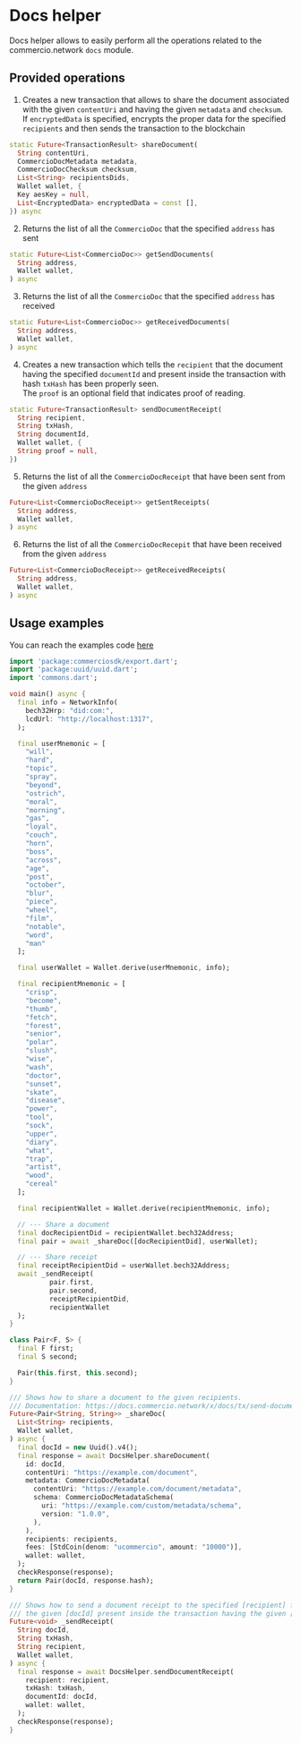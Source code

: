 # Docs helper
Docs helper allows to easily perform all the operations related to the commercio.network `docs` module.

## Provided operations

1. Creates a new transaction that allows to share the document associated with the given `contentUri` and having the given
`metadata` and `checksum`.  
If `encryptedData` is specified, encrypts the proper data for the specified `recipients` and then 
sends the transaction to the blockchain
```dart
static Future<TransactionResult> shareDocument(
  String contentUri,
  CommercioDocMetadata metadata,
  CommercioDocChecksum checksum,
  List<String> recipientsDids,
  Wallet wallet, {
  Key aesKey = null,
  List<EncryptedData> encryptedData = const [],
}) async
```

2. Returns the list of all the `CommercioDoc` that the specified `address` has sent
```dart
static Future<List<CommercioDoc>> getSendDocuments(
  String address,
  Wallet wallet,
) async
```
3. Returns the list of all the `CommercioDoc` that the specified `address` has received
```dart
static Future<List<CommercioDoc>> getReceivedDocuments(
  String address,
  Wallet wallet,
) async
```
4. Creates a new transaction which tells the `recipient` that the document having the specified `documentId` and present
inside the transaction with hash `txHash` has been properly seen.  
The `proof` is an optional field that indicates proof of reading.
```dart
static Future<TransactionResult> sendDocumentReceipt(
  String recipient,
  String txHash,
  String documentId,
  Wallet wallet, {
  String proof = null,
}) 
```
5. Returns the list of all the `CommercioDocReceipt` that have been sent from the given `address`
```dart
Future<List<CommercioDocReceipt>> getSentReceipts(
  String address,
  Wallet wallet,
) async 
```
6. Returns the list of all the `CommercioDocRecepit` that have been received from the given `address`
```dart
Future<List<CommercioDocReceipt>> getReceivedReceipts(
  String address,
  Wallet wallet,
) async 
```
## Usage examples
You can reach the examples code [here](https://github.com/commercionetwork/sdk.dart/tree/docs/example)

```dart
import 'package:commerciosdk/export.dart';
import 'package:uuid/uuid.dart';
import 'commons.dart';

void main() async {
  final info = NetworkInfo(
    bech32Hrp: "did:com:",
    lcdUrl: "http://localhost:1317",
  );

  final userMnemonic = [
    "will",
    "hard",
    "topic",
    "spray",
    "beyond",
    "ostrich",
    "moral",
    "morning",
    "gas",
    "loyal",
    "couch",
    "horn",
    "boss",
    "across",
    "age",
    "post",
    "october",
    "blur",
    "piece",
    "wheel",
    "film",
    "notable",
    "word",
    "man"
  ];

  final userWallet = Wallet.derive(userMnemonic, info);

  final recipientMnemonic = [
    "crisp",
    "become",
    "thumb",
    "fetch",
    "forest",
    "senior",
    "polar",
    "slush",
    "wise",
    "wash",
    "doctor",
    "sunset",
    "skate",
    "disease",
    "power",
    "tool",
    "sock",
    "upper",
    "diary",
    "what",
    "trap",
    "artist",
    "wood",
    "cereal"
  ];

  final recipientWallet = Wallet.derive(recipientMnemonic, info);

  // --- Share a document
  final docRecipientDid = recipientWallet.bech32Address;
  final pair = await _shareDoc([docRecipientDid], userWallet);

  // --- Share receipt
  final receiptRecipientDid = userWallet.bech32Address;
  await _sendReceipt(
          pair.first, 
          pair.second, 
          receiptRecipientDid, 
          recipientWallet
  );
}

class Pair<F, S> {
  final F first;
  final S second;

  Pair(this.first, this.second);
}

/// Shows how to share a document to the given recipients.
/// Documentation: https://docs.commercio.network/x/docs/tx/send-document.html
Future<Pair<String, String>> _shareDoc(
  List<String> recipients,
  Wallet wallet,
) async {
  final docId = new Uuid().v4();
  final response = await DocsHelper.shareDocument(
    id: docId,
    contentUri: "https://example.com/document",
    metadata: CommercioDocMetadata(
      contentUri: "https://example.com/document/metadata",
      schema: CommercioDocMetadataSchema(
        uri: "https://example.com/custom/metadata/schema",
        version: "1.0.0",
      ),
    ),
    recipients: recipients,
    fees: [StdCoin(denom: "ucommercio", amount: "10000")],
    wallet: wallet,
  );
  checkResponse(response);
  return Pair(docId, response.hash);
}

/// Shows how to send a document receipt to the specified [recipient] for
/// the given [docId] present inside the transaction having the given [txHash].
Future<void> _sendReceipt(
  String docId,
  String txHash,
  String recipient,
  Wallet wallet,
) async {
  final response = await DocsHelper.sendDocumentReceipt(
    recipient: recipient,
    txHash: txHash,
    documentId: docId,
    wallet: wallet,
  );
  checkResponse(response);
}
```
